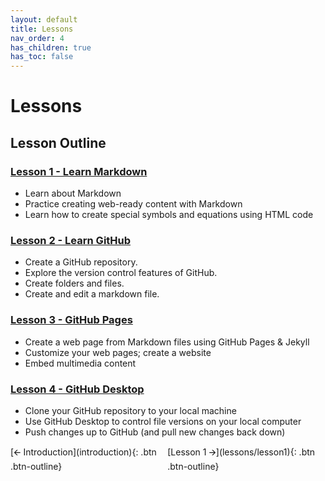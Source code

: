 ```yaml
---
layout: default
title: Lessons
nav_order: 4
has_children: true
has_toc: false
---
```


# Lessons

## Lesson Outline

### [Lesson 1 - Learn Markdown](lessons/lesson1)
- Learn about Markdown
- Practice creating web-ready content with Markdown
- Learn how to create special symbols and equations using HTML code

### [Lesson 2 - Learn GitHub](lessons/lesson2)
- Create a GitHub repository.
- Explore the version control features of GitHub.
- Create folders and files.
- Create and edit a markdown file.

### [Lesson 3 - GitHub Pages](lessons/lesson3)
- Create a web page from Markdown files using GitHub Pages & Jekyll
- Customize your web pages; create a website
- Embed multimedia content

### [Lesson 4 - GitHub Desktop](lessons/lesson4)
- Clone your GitHub repository to your local machine
- Use GitHub Desktop to control file versions on your local computer
- Push changes up to GitHub (and pull new changes back down)

<div style="display: flex;">
<div style="flex-grow: 1;" markdown="1">
[🡨 Introduction](introduction){: .btn .btn-outline} 
</div>

<div markdown="1">
[Lesson 1 🡪](lessons/lesson1){: .btn .btn-outline}
</div>
</div>